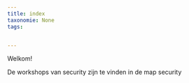 ```yaml
---
title: index
taxonomie: None
tags:


---
```


Welkom!

De workshops van security zijn te vinden in de map security
